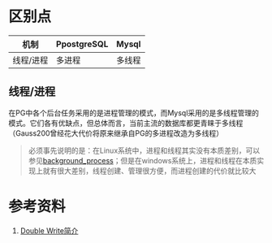 # 区别点

| 机制      | PpostgreSQL | Mysql  |
| --------- | ----------- | ------ |
| 线程/进程 | 多进程      | 多线程 |

## 线程/进程

在PG中各个后台任务采用的是进程管理的模式，而Mysql采用的是多线程管理的模式。它们各有优缺点，但总体而言，当前主流的数据库都更青睐于多线程（Gauss200曾经花大代价将原来继承自PG的多进程改造为多线程）

> 必须事先说明的是：在Linux系统中，进程和线程其实没有本质差别，可以参见[background_process](./background_process.md)；但是在windows系统上，进程和线程在本质实现上就有很大差别，线程创建、管理很方便，而进程创建的代价就比较大

# 参考资料

1. [Double Write简介](http://3ms.huawei.com/hi/group/2191/wiki_5855018.html)

